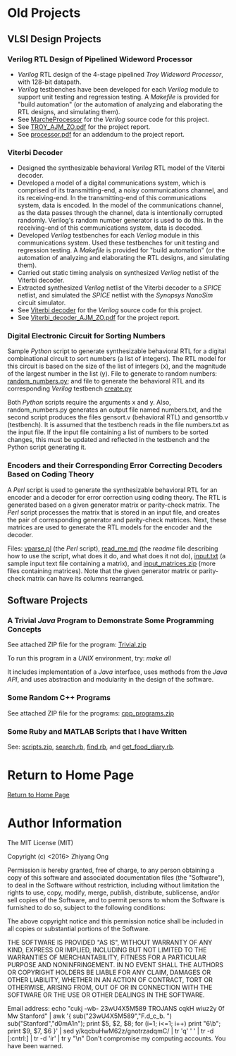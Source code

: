#	Old Projects

##	VLSI Design Projects


###	Verilog RTL Design of Pipelined Wideword Processor

+ *Verilog* RTL design of the 4-stage pipelined *Troy Wideword Processor*, with 128-bit datapath.
+ *Verilog* testbenches have been developed for each *Verilog* module to support unit testing and regression testing. A *Makefile* is provided for "build automation" (or the automation of analyzing and elaborating the RTL designs, and simulating them).
+ See [MarcheProcessor](https://github.com/eda-ricercatore/MarcheProcessor) for the *Verilog* source code for this project.
+ See [TROY_AJM_ZO.pdf](./vlsi-design-projects/TROY_AJM_ZO.pdf) for the project report.
+ See [processor.pdf](./vlsi-design-projects/processor.pdf) for an addendum to the project report.



###	Viterbi Decoder

+ Designed the synthesizable behavioral *Verilog* RTL model of the Viterbi decoder.
+ Developed a model of a digital communications system, which is comprised of its transmitting-end, a noisy communications channel, and its receiving-end. In the transmitting-end of this communications system, data is encoded. In the model of the communications channel, as the data passes through the channel, data is intentionally corrupted randomly. Verilog's random number generator is used to do this. In the receiving-end of this communications system, data is decoded.
+ Developed *Verilog* testbenches for each *Verilog* module in this communications system. Used these testbenches for unit testing and regression testing. A *Makefile* is provided for "build automation" (or the automation of analyzing and elaborating the RTL designs, and simulating them).
+ Carried out static timing analysis on synthesized *Verilog* netlist of the Viterbi decoder.
+ Extracted synthesized *Verilog* netlist of the Viterbi decoder to a *SPICE* netlist, and simulated the *SPICE* netlist with the *Synopsys NanoSim* circuit simulator.
+ See [Viterbi decoder](https://github.com/eda-ricercatore/PicenoDecoders/tree/master/zhiyang_and_andrew) for the *Verilog* source code for this project.
+ See [Viterbi_decoder_AJM_ZO.pdf](./vlsi-design-projects/Viterbi_decoder_AJM_ZO.pdf) for the project report.
























###	Digital Electronic Circuit for Sorting Numbers 

Sample *Python* script to generate synthesizable behavioral RTL for a digital combinational circuit to sort numbers (a list of integers). The RTL model for this circuit is based on the size of the list of integers (x), and the magnitude of the largest number in the list (y). File to generate to random numbers: [random_numbers.py](https://github.com/eda-ricercatore/eda-ricercatore.github.io/blob/master/vecchi-progetti/sorting-circuits/random_numbers.py); and file to generate the behavioral RTL and its corresponding *Verilog* testbench [create.py](https://github.com/eda-ricercatore/eda-ricercatore.github.io/blob/master/vecchi-progetti/sorting-circuits/create.py)

Both *Python* scripts require the arguments x and y. Also, random_numbers.py generates an output file named numbers.txt, and the second script produces the files gensort.v (behavioral RTL) and gensorttb.v (testbench). It is assumed that the testbench reads in the file numbers.txt as the input file. If the input file containing a list of numbers to be sorted changes, this must be updated and reflected in the testbench and the Python script generating it. 


### Encoders and their Corresponding Error Correcting Decoders Based on Coding Theory

A *Perl* script is used to generate the synthesizable behavioral RTL for an encoder and a decoder for error correction using coding theory. The RTL is generated based on a given generator matrix or parity-check matrix. The *Perl* script processes the matrix that is stored in an input file, and creates the pair of corresponding generator and parity-check matrices. Next, these matrices are used to generate the RTL models for the encoder and the decoder.

Files: [vparse.pl](https://github.com/eda-ricercatore/PicenoDecoders/blob/master/zhiyang_extra_credit_2/scripts/vparse.pl) (the *Perl* script), [read_me.md](https://github.com/eda-ricercatore/PicenoDecoders/blob/master/zhiyang_extra_credit_2/scripts/readme.md) (the *readme* file describing how to use the script, what does it do, and what does it not do), [input.txt](https://github.com/eda-ricercatore/PicenoDecoders/blob/master/zhiyang_extra_credit_2/scripts/input.txt) (a sample input text file containing a matrix), and [input_matrices.zip](https://github.com/eda-ricercatore/PicenoDecoders/blob/master/zhiyang_extra_credit_2/scripts/input_matrices.zip) (more files containing matrices). Note that the given generator matrix or parity-check matrix can have its columns rearranged.



















##	Software Projects

###	A Trivial *Java* Program to Demonstrate Some Programming Concepts

See attached ZIP file for the program: [Trivial.zip](https://github.com/eda-ricercatore/eda-ricercatore.github.io/blob/master/vecchi-progetti/simple-programs/Trivial.zip)

To run this program in a *UNIX* environment, try: *make all*

It includes implementation of a *Java* interface, uses methods from the *Java API*, and uses abstraction and modularity in the design of the software.




###	Some Random C++ Programs

See attached ZIP file for the programs: [cpp_programs.zip](https://github.com/eda-ricercatore/eda-ricercatore.github.io/blob/master/vecchi-progetti/simple-programs/cpp_programs.zip)




###	Some Ruby and MATLAB Scripts that I have Written

See: [scripts.zip](https://github.com/eda-ricercatore/eda-ricercatore.github.io/blob/master/vecchi-progetti/simple-programs/scripts.zip), [search.rb](https://github.com/eda-ricercatore/eda-ricercatore.github.io/blob/master/vecchi-progetti/simple-programs/search.rb), [find.rb](https://github.com/eda-ricercatore/eda-ricercatore.github.io/blob/master/vecchi-progetti/simple-programs/find.rb), and [get_food_diary.rb](https://github.com/eda-ricercatore/eda-ricercatore.github.io/blob/master/vecchi-progetti/simple-programs/get_food_diary.rb).











#	Return to Home Page

[Return to Home Page](../README.md)


#	Author Information

The MIT License (MIT)

Copyright (c) <2016> Zhiyang Ong

Permission is hereby granted, free of charge, to any person obtaining a copy of this software and associated documentation files (the "Software"), to deal in the Software without restriction, including without limitation the rights to use, copy, modify, merge, publish, distribute, sublicense, and/or sell copies of the Software, and to permit persons to whom the Software is furnished to do so, subject to the following conditions:

The above copyright notice and this permission notice shall be included in all copies or substantial portions of the Software.

THE SOFTWARE IS PROVIDED "AS IS", WITHOUT WARRANTY OF ANY KIND, EXPRESS OR IMPLIED, INCLUDING BUT NOT LIMITED TO THE WARRANTIES OF MERCHANTABILITY, FITNESS FOR A PARTICULAR PURPOSE AND NONINFRINGEMENT. IN NO EVENT SHALL THE AUTHORS OR COPYRIGHT HOLDERS BE LIABLE FOR ANY CLAIM, DAMAGES OR OTHER LIABILITY, WHETHER IN AN ACTION OF CONTRACT, TORT OR OTHERWISE, ARISING FROM, OUT OF OR IN CONNECTION WITH THE SOFTWARE OR THE USE OR OTHER DEALINGS IN THE SOFTWARE.

Email address: echo "cukj -wb- 23wU4X5M589 TROJANS cqkH wiuz2y 0f Mw Stanford" | awk '{ sub("23wU4X5M589","F.d_c_b. ") sub("Stanford","d0mA1n"); print $5, $2, $8; for (i=1; i<=1; i++) print "6\b"; print $9, $7, $6 }' | sed y/kqcbuHwM62z/gnotrzadqmC/ | tr 'q' ' ' | tr -d [:cntrl:] | tr -d 'ir' | tr y "\n"		Don't compromise my computing accounts. You have been warned.

